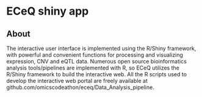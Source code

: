# ECeQ shiny app

## About
 The interactive user interface is implemented using the R/Shiny framework, with powerful and convenient functions for processing and visualizing expression, CNV and eQTL data. Numerous open source bioinformatics analysis tools/pipelines are implemented with R, so ECeQ utilizes the R/Shiny framework to build the interactive web. All the R scripts used to develop the interactive web portal are freely available at github.com/omicscodeathon/eceq/Data_Analysis_pipeline.
 
